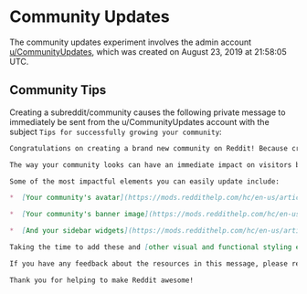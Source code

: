 # Community Updates

The community updates experiment involves the admin account [u/CommunityUpdates](https://www.reddit.com/user/CommunityUpdates), which was created on August 23, 2019 at 21:58:05 UTC.

## Community Tips

Creating a subreddit/community <!-- on new reddit? all subreddits or just some? --> causes the following private message to immediately be sent from the u/CommunityUpdates account with the subject `Tips for successfully growing your community`:

```markdown
Congratulations on creating a brand new community on Reddit! Because creating your community is only the beginning, we're reaching out to share some tips that can help your community grow and succeed.

The way your community looks can have an immediate impact on visitors by helping it stand out and communicating what your subreddit is about. Because of this, we recommend that you visit your [moderation dashboard](https://mods.reddithelp.com/hc/en-us/articles/360008425592) and update some key visual elements via your [community appearance tools.](https://mods.reddithelp.com/hc/en-us/articles/360008722771)

Some of the most impactful elements you can easily update include:

*  [Your community's avatar](https://mods.reddithelp.com/hc/en-us/articles/360008805651)

*  [Your community's banner image](https://mods.reddithelp.com/hc/en-us/articles/360010112892)

*  [And your sidebar widgets](https://mods.reddithelp.com/hc/en-us/articles/360010364372)

Taking the time to add these and [other visual and functional styling elements](https://mods.reddithelp.com/hc/en-us/articles/360008722771) helps improve the chances of having a successful new community.

If you have any feedback about the resources in this message, please respond and let us know so that we can provide better information to new community creators in the future.

Thank you for helping to make Reddit awesome!
```
